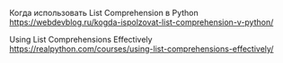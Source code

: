 Когда использовать List Comprehension в Python
https://webdevblog.ru/kogda-ispolzovat-list-comprehension-v-python/

Using List Comprehensions Effectively
https://realpython.com/courses/using-list-comprehensions-effectively/